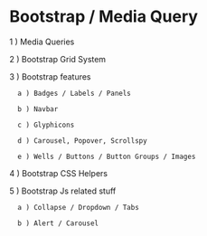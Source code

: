 # Bootstrap / Media Query

1 ) Media Queries

2 ) Bootstrap Grid System

3 ) Bootstrap features

      a ) Badges / Labels / Panels

      b ) Navbar

      c ) Glyphicons

      d ) Carousel, Popover, Scrollspy

      e ) Wells / Buttons / Button Groups / Images

4 ) Bootstrap CSS Helpers

5 ) Bootstrap Js related stuff

      a ) Collapse / Dropdown / Tabs

      b ) Alert / Carousel

